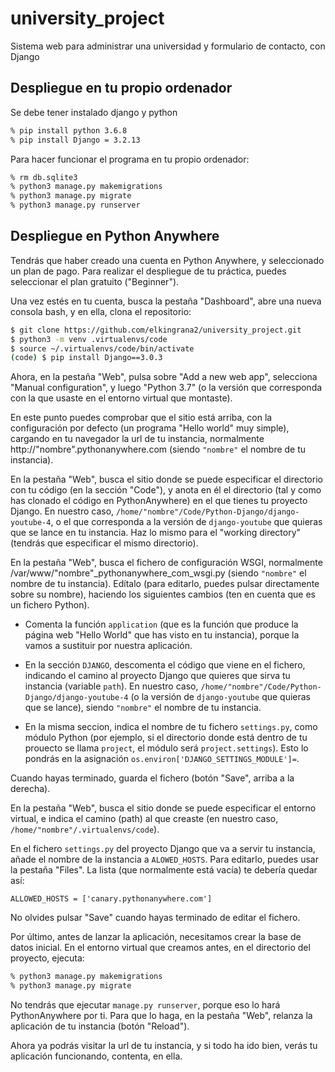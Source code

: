 # university_project

Sistema web para administrar una universidad y formulario de contacto, con Django

## Despliegue en tu propio ordenador



Se debe tener instalado django y python

```bash
% pip install python 3.6.8
% pip install Django = 3.2.13
```

Para hacer funcionar el programa en tu propio ordenador:
```bash
% rm db.sqlite3
% python3 manage.py makemigrations
% python3 manage.py migrate
% python3 manage.py runserver
```

## Despliegue en Python Anywhere

Tendrás que haber creado una cuenta en Python Anywhere, y seleccionado
un plan de pago. Para realizar el despliegue de tu práctica, puedes
seleccionar el plan gratuito ("Beginner").

Una vez estés en tu cuenta, busca la pestaña "Dashboard",
abre una nueva consola bash, y en ella, clona el repositorio:

```bash
$ git clone https://github.com/elkingrana2/university_project.git
$ python3 -m venv .virtualenvs/code
$ source ~/.virtualenvs/code/bin/activate
(code) $ pip install Django==3.0.3
```

Ahora, en la pestaña "Web", pulsa sobre "Add a new web app",
selecciona "Manual configuration", y luego "Python 3.7"
(o la versión que corresponda con la que usaste en el
entorno virtual que montaste).

En este punto puedes comprobar que el sitio está arriba,
con la configuración por defecto (un programa "Hello world"
muy simple), cargando en tu navegador la url de tu 
instancia, normalmente http://"nombre".pythonanywhere.com
(siendo `"nombre"` el nombre de tu instancia).

En la pestaña "Web", busca el sitio donde se puede especificar
el directorio con tu código (en la sección "Code"),
y anota en él el directorio
(tal y como has clonado el código en PythonAnywhere) en el que
tienes tu proyecto Django. En nuestro caso,
`/home/"nombre"/Code/Python-Django/django-youtube-4`,
o el que corresponda a la versión de `django-youtube` que 
quieras que se lance en tu instancia.
Haz lo mismo para el "working directory" (tendrás que especificar
el mismo directorio).

En la pestaña "Web", busca el fichero de configuración WSGI,
normalmente /var/www/"nombre"_pythonanywhere_com_wsgi.py
(siendo `"nombre"` el nombre de tu instancia).
Edítalo (para editarlo, puedes pulsar directamente sobre
su nombre),
haciendo los siguientes cambios
(ten en cuenta que es un fichero Python).

* Comenta la función `application` (que es la función que
produce la página web "Hello World" que has visto en tu
instancia), porque la vamos a sustituir por nuestra aplicación.

* En la sección `DJANGO`, descomenta el código que viene en el
fichero, indicando el camino al proyecto Django
que quieres que sirva tu instancia (variable `path`).
En nuestro caso, `/home/"nombre"/Code/Python-Django/django-youtube-4`
(o la versión de `django-youtube` que quieras que se lance),
siendo `"nombre"` el nombre de tu instancia.

* En la misma seccion, indica el nombre de tu fichero `settings.py`,
como módulo Python (por ejemplo, si el directorio donde está dentro
de tu prouecto se llama `project`, el módulo será `project.settings`).
Esto lo pondrás en la asignación `os.environ['DJANGO_SETTINGS_MODULE']=`.

Cuando hayas terminado, guarda el fichero (botón "Save", arriba a la derecha).

En la pestaña "Web", busca el sitio donde se puede especificar
el entorno virtual, e indica el camino (path) al que
creaste (en nuestro caso, `/home/"nombre"/.virtualenvs/code`).

En el fichero `settings.py` del proyecto Django que va a servir tu instancia,
añade el nombre de la instancia a `ALOWED_HOSTS`.
Para editarlo, puedes usar la pestaña "Files".
La lista (que normalmente está vacía) te debería quedar así:

```
ALLOWED_HOSTS = ['canary.pythonanywhere.com']
```

No olvides pulsar "Save" cuando hayas terminado de editar el fichero.

Por último, antes de lanzar la aplicación, necesitamos crear la
base de datos inicial. En el entorno virtual que creamos antes,
en el directorio del proyecto, ejecuta:

```bash
% python3 manage.py makemigrations
% python3 manage.py migrate
```

No tendrás que ejecutar `manage.py runserver`, porque eso lo hará
PythonAnywhere por ti. Para que lo haga,
en la pestaña "Web", relanza la aplicación de tu instancia
(botón "Reload").

Ahora ya podrás visitar la url de tu instancia, y si todo ha ido bien,
verás tu aplicación funcionando, contenta, en ella.
